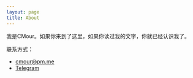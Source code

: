 ```yaml
---
layout: page
title: About
---
```


我是CMour。如果你来到了这里，如果你读过我的文字，你就已经认识我了。

联系方式：

- cmour@pm.me
- [Telegram](http://telegram.me/cmour)